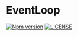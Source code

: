 # EventLoop

[![Npm version](https://badge.fury.io/js/@sirian%2Fevent-loop.svg)](https://www.npmjs.com/package/@sirian/event-loop)
[![LICENSE](https://img.shields.io/badge/License-MIT-yellow.svg)](https://opensource.org/licenses/MIT)


